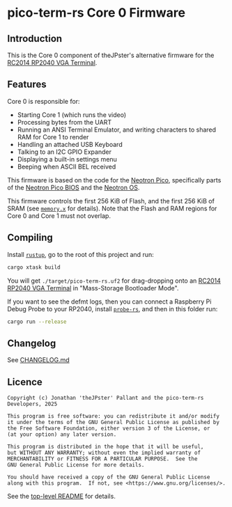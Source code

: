 # pico-term-rs Core 0 Firmware

## Introduction

This is the Core 0 component of theJPster's alternative firmware for the [RC2014
RP2040 VGA Terminal].

## Features

Core 0 is responsible for:

* Starting Core 1 (which runs the video)
* Processing bytes from the UART
* Running an ANSI Terminal Emulator, and writing characters to shared RAM for
  Core 1 to render
* Handling an attached USB Keyboard
* Talking to an I2C GPIO Expander
* Displaying a built-in settings menu
* Beeping when ASCII BEL received

This firmware is based on the code for the [Neotron Pico], specifically parts of
the [Neotron Pico BIOS] and the [Neotron OS].

This firmware controls the first 256 KiB of Flash, and the first 256 KiB of SRAM
(see [`memory.x`](./memory.x) for details). Note that the Flash and RAM regions
for Core 0 and Core 1 must not overlap.

## Compiling

Install [`rustup`], go to the root of this project and run:

```bash
cargo xtask build
```

You will get `./target/pico-term-rs.uf2` for drag-dropping onto an [RC2014
RP2040 VGA Terminal] in "Mass-Storage Bootloader Mode".

If you want to see the defmt logs, then you can connect a Raspberry Pi Debug
Probe to your RP2040, install [`probe-rs`], and then in this folder run:

```bash
cargo run --release
```

## Changelog

See [CHANGELOG.md](./CHANGELOG.md)

## Licence

```text
Copyright (c) Jonathan 'theJPster' Pallant and the pico-term-rs Developers, 2025

This program is free software: you can redistribute it and/or modify
it under the terms of the GNU General Public License as published by
the Free Software Foundation, either version 3 of the License, or
(at your option) any later version.

This program is distributed in the hope that it will be useful,
but WITHOUT ANY WARRANTY; without even the implied warranty of
MERCHANTABILITY or FITNESS FOR A PARTICULAR PURPOSE.  See the
GNU General Public License for more details.

You should have received a copy of the GNU General Public License
along with this program.  If not, see <https://www.gnu.org/licenses/>.
```

See the [top-level README](../README.md) for details.

[RC2014 RP2040 VGA Terminal]: https://rc2014.co.uk/modules/rp2040-vga-terminal
[Neotron Pico]: https://github.com/neotron-compute/neotron-pico
[Neotron Pico BIOS]: https://github.com/neotron-compute/neotron-pico-bios
[Neotron OS]: https://github.com/neotron-compute/neotron-os
[`rustup`]: https://rustup.rs
[`probe-rs`]: https://probe.rs
